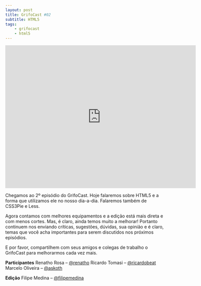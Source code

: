 ```yaml
---
layout: post
title: GrifoCast #02
subtitle: HTML5
tags:
    - grifocast
    - html5
---
```


<iframe id="vvq-334-vimeo-1" src="http://player.vimeo.com/video/16928610?title=1&amp;byline=1&amp;portrait=0&amp;fullscreen=1" width="600" height="450" frameborder="0">&lt;a href="http://www.vimeo.com/16928610"&gt;http://www.vimeo.com/16928610&lt;/a&gt;</iframe>

Chegamos ao 2º episódio do GrifoCast. Hoje falaremos sobre HTML5 e a forma que utilizamos ele no nosso dia-a-dia. Falaremos também de CSS3Pie e Less.

Agora contamos com melhores equipamentos e a edição está mais direta e com menos cortes. Mas, é claro, ainda temos muito a melhorar! Portanto continuem nos enviando críticas, sugestões, dúvidas, sua opinião e é claro, temas que você acha importantes para serem discutidos nos próximos episódios.

E por favor, compartilhem com seus amigos e colegas de trabalho o GrifoCast para melhorarmos cada vez mais.

**Participantes**
Renatho Rosa – [@renatho](http://twitter.com/renatho)
Ricardo Tomasi – [@ricardobeat](http://twitter.com/ricardobeat)
Marcelo Oliveira – [@askoth](http://twitter.com/askoth)

**Edição**
Filipe Medina – [@filipemedina](http://twitter.com/filipemedina)
